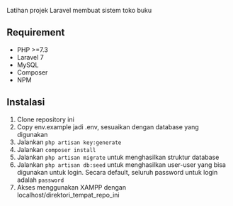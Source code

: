 Latihan projek Laravel membuat sistem toko buku

## Requirement
- PHP >=7.3
- Laravel 7
- MySQL
- Composer
- NPM

## Instalasi
1. Clone repository ini
2. Copy env.example jadi .env, sesuaikan dengan database yang digunakan
3. Jalankan ``php artisan key:generate``
4. Jalankan ``composer install``
5. Jalankan ``php artisan migrate`` untuk menghasilkan struktur database
6. Jalankan ``php artisan db:seed`` untuk menghasilkan user-user yang bisa digunakan untuk login. Secara default, seluruh password untuk login adalah ``password``
7. Akses menggunakan XAMPP dengan localhost/direktori_tempat_repo_ini
